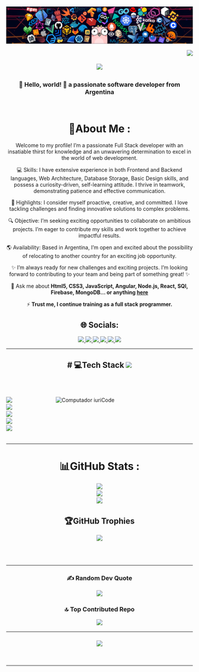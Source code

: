 ![](https://github.com/Emilio2207/Emilio2207/blob/main/header_fullstack.png)

<img align="right" src="https://visitor-badge.laobi.icu/badge?page_id=Emilio2207.Emilio2207" />

<h1 align="center">
    <img src="https://readme-typing-svg.herokuapp.com/?font=Righteous&size=35&center=true&vCenter=true&width=500&height=70&duration=4000&lines=Hi+There!+👋;+I'm+Emilio+Ramirez!;" />
</h1>

<h3 align="center">🚀 Hello, world! 👋 a passionate software developer from Argentina</h3>

<br/>

<div align="center">
  
 # 💫About Me : 
 Welcome to my profile! I’m a passionate Full Stack developer with an insatiable thirst for knowledge and an unwavering determination to excel in the world of web development.

 💻 Skills: I have extensive experience in both Frontend and Backend languages, Web Architecture, Database Storage, Basic Design skills, and possess a curiosity-driven, self-learning 
 attitude. I thrive in teamwork, demonstrating patience and effective communication.

 🌟 Highlights: I consider myself proactive, creative, and committed. I love tackling challenges and finding innovative solutions to complex problems.

 🔍 Objective: I’m seeking exciting opportunities to collaborate on ambitious projects. I’m eager to contribute my skills and work together to achieve impactful results.

 🌎 Availability: Based in Argentina, I’m open and excited about the possibility of relocating to another country for an exciting job opportunity.

 ✨ I’m always ready for new challenges and exciting projects. I’m looking forward to contributing to your team and being part of something great! ✨

 💬 Ask me about **Html5, CSS3, JavaScript, Angular, Node.js, React, SQl, Firebase, MongoDB... or anything [here](mailto:eramirez.fullstack@gmail.com)**

 ⚡ **Trust me, I continue training as a full stack programmer.**
 
 </div>
 
<div align="center"> 
  
  ## 🌐 Socials:
  <a href="mailto:eramirez.fullstack@gmail.com">
    <img src="https://img.shields.io/badge/Gmail-D14836?style=for-the-badge&logo=gmail&logoColor=white" />
  </a>
  <a href="https://www.linkedin.com/in/emilioramirezdev"> 
    <img src="https://img.shields.io/badge/LinkedIn-0077B5?style=for-the-badge&logo=linkedin&logoColor=white" />
  </a>
  <a href="https://w.app/mxBOp5">
    <img src="https://img.shields.io/badge/WhatsApp-25D366?style=for-the-badge&logo=whatsapp&logoColor=white" />
  </a>
  <a href="https://instagram.com/@emilio.ramirezdev">
    <img src="https://img.shields.io/badge/Instagram-E4405F?style=for-the-badge&logo=instagram&logoColor=white" />
  </a>
  <a href="https://twitch.tv/emilioramirezdev">
    <img src="https://img.shields.io/badge/Twitch-9146FF?style=for-the-badge&logo=twitch&logoColor=white" />
  </a>
  <a href="https://x.com/@emilio22Dev">
    <img src="https://img.shields.io/badge/Twitter-1DA1F2?style=for-the-badge&logo=twitter&logoColor=white" />
  </a>
</div>

 <hr/> 

<div align="center">
  <h2># 💻Tech Stack <img src = "https://media2.giphy.com/media/QssGEmpkyEOhBCb7e1/giphy.gif?cid=ecf05e47a0n3gi1bfqntqmob8g9aid1oyj2wr3ds3mg700bl&rid=giphy.gif" width = 32px></h2>
  <br>
</div>
    
<br/>

<img src="https://raw.githubusercontent.com/MicaelliMedeiros/micaellimedeiros/master/image/computer-illustration.png" min-width="370px" max-width="370px" width="370px" align="right" 
    alt="Computador iuriCode">

<div align="left">
    <img src="https://skillicons.dev/icons?i=html,css,javascript,tailwind,typescript,java,c,cs" /><br>
    <img src="https://skillicons.dev/icons?i=wordpress,git,github,vscode,firebase,mongodb,mysql" /><br>
    <img src="https://skillicons.dev/icons?i=rust,kotlin,unity,unreal,sass,vite,heroku,postgres" /><br>
    <img src="https://skillicons.dev/icons?i=cpp,python,angular,go,jquery,nestjs,docker" /><br>
    <img src="https://skillicons.dev/icons?i=nodejs,express,react,bootstrap,astro,azure,django" /><br>
</div>
    
<br/>

<hr/>

<div align="center">

# 📊GitHub Stats :
![](https://github-readme-stats.vercel.app/api?username=Emilio2207&theme=radical&hide_border=false&include_all_commits=false&count_private=false)<br/>
![](https://github-readme-streak-stats.herokuapp.com?user=Emilio2207&theme=radical&mode=weekly)<br/>
![](https://github-readme-stats.vercel.app/api/top-langs/?username=Emilio2207&theme=radical&hide_border=false&include_all_commits=false&count_private=false&layout=compact)

## 🏆GitHub Trophies
![](https://github-profile-trophy.vercel.app/?username=Emilio2207&theme=radical&no-frame=false&no-bg=false&margin-w=4)

<br/><br/>

---

### ✍️ Random Dev Quote
![](https://quotes-github-readme.vercel.app/api?type=horizontal&theme=radical)

### 🔝 Top Contributed Repo
![](https://github-contributor-stats.vercel.app/api?username=Emilio2207&limit=5&theme=radical&combine_all_yearly_contributions=true)

---

<h3 align="center">
    <img src="https://readme-typing-svg.herokuapp.com/?font=Righteous&size=25&center=true&vCenter=true&width=500&height=70&duration=4000&lines=Thanks+for+visiting!+✌️;+Shoot+me+a+message+on+Linkedin!;I'm+always+down+to+collab+💪;">
</h3>

<br/>
</div>

---
<!-- Proudly created with GPRM ( https://gprm.itsvg.in ) -->











